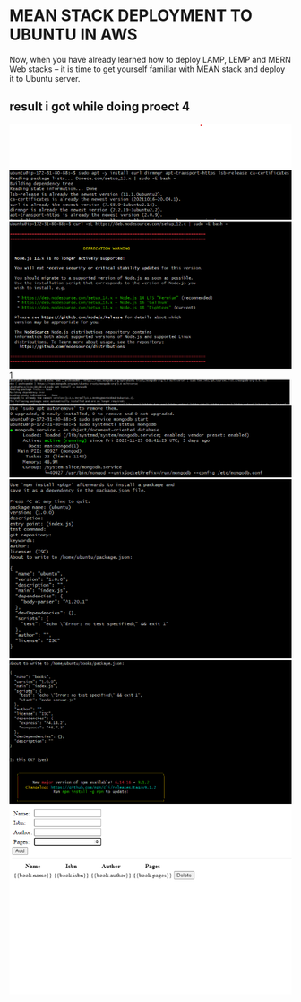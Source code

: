 # MEAN STACK DEPLOYMENT TO UBUNTU IN AWS

Now, when you have already learned how to deploy LAMP, LEMP and MERN Web stacks – it is time to get yourself familiar with MEAN stack and deploy it to Ubuntu server.

## result i got while doing proect 4

![](./image/2.png)
![](./image/3.png)
1[](./image/4.png)
![](./image/5.png)
![](./image/6.png)
![](./image/7.png)
![](./image/8.png)
![](./image/9.png)







 


